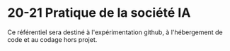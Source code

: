 # 20-21 Pratique de la société IA
Ce référentiel sera destiné à l'expérimentation github, à l'hébergement de code et au codage hors projet.
